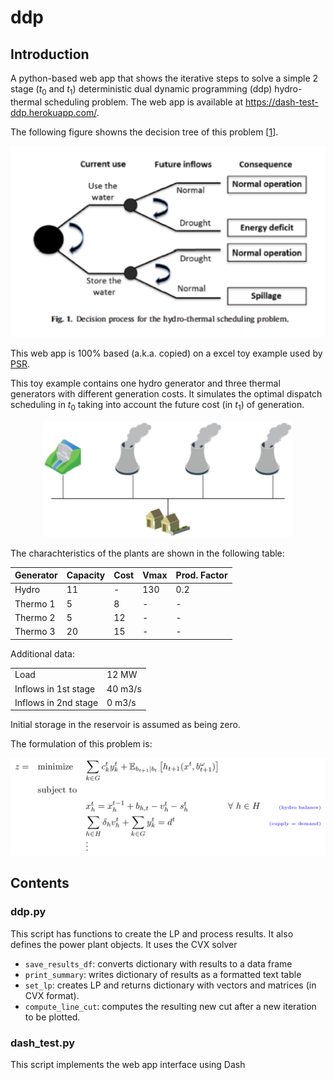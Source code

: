 # ddp

## Introduction

A python-based web app that shows the iterative steps to solve a simple 2 stage ($t_0$ and $t_1$)
deterministic dual dynamic programming (ddp) hydro-thermal scheduling problem.
The web app is available at <https://dash-test-ddp.herokuapp.com/>.

The following figure showns the decision tree of this problem \[[1](https://www.sciencedirect.com/science/article/pii/S1364032116300983)\].

<p align="center">
<img src="./decision_tree.png" alt="Decision Tree" width="600">
</p>


This web app is 100% based (a.k.a. copied) on a excel toy example used by [PSR](www.psr-inc.com). 

This toy example contains one hydro generator and three thermal generators with different generation costs. It simulates the optimal dispatch scheduling in $t_0$ taking into account the future cost (in $t_1$) of generation.

<p align="center">
<img src="./diagram.png" alt="toy example" width="400">
</p>

The charachteristics of the plants are shown in the following table:

| Generator      | Capacity     |  Cost         | Vmax         | Prod. Factor  |
| :------------- |:-------------| :-------------|:-------------|:-----|
| Hydro          | 11           |  -            | 130          | 0.2  |
| Thermo 1       | 5            |  8            | -            | -    |
| Thermo 2 	     | 5            |  12           | -            | -    |
| Thermo 3       | 20           |  15           | -            | -    |

Additional data:

|                            |              |
| :-------------             |:-------------|
| Load                       | 12 MW        |
| Inflows in 1st stage       | 40 m3/s      |
| Inflows in 2nd stage       | 0 m3/s       |


Initial storage in the reservoir is assumed as being zero.


The formulation of this problem is:

<p align="center">
<img src="./equation.png" alt="LP" width="600">
</p>



## Contents

### ddp.py

This script has functions to create the LP and process results. It also defines the power plant objects. It uses the CVX solver

- `save_results_df`: converts dictionary with results to a data frame
- `print_summary`: writes dictionary of results as a formatted text table
- `set_lp`: creates LP and returns dictionary with vectors and matrices (in CVX format).
- `compute_line_cut`: computes the resulting new cut after a new iteration to be plotted.


### dash_test.py

This script implements the web app interface using Dash


